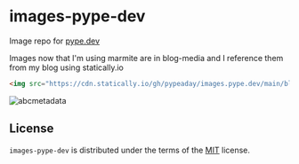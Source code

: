 # images-pype-dev

Image repo for [pype.dev](https://www.pype.dev)

Images now that I'm using marmite are in blog-media and I reference them from my blog using statically.io

```html
<img src="https://cdn.statically.io/gh/pypeaday/images.pype.dev/main/blog-media/py-abc-meta.png" alt="abcmetadata" title="ABC Metadata" />
```

<img src="https://cdn.statically.io/gh/pypeaday/images.pype.dev/main/blog-media/py-abc-meta.png" alt="abcmetadata" title="ABC Metadata" />


## License

`images-pype-dev` is distributed under the terms of the [MIT](https://spdx.org/licenses/MIT.html) license.
